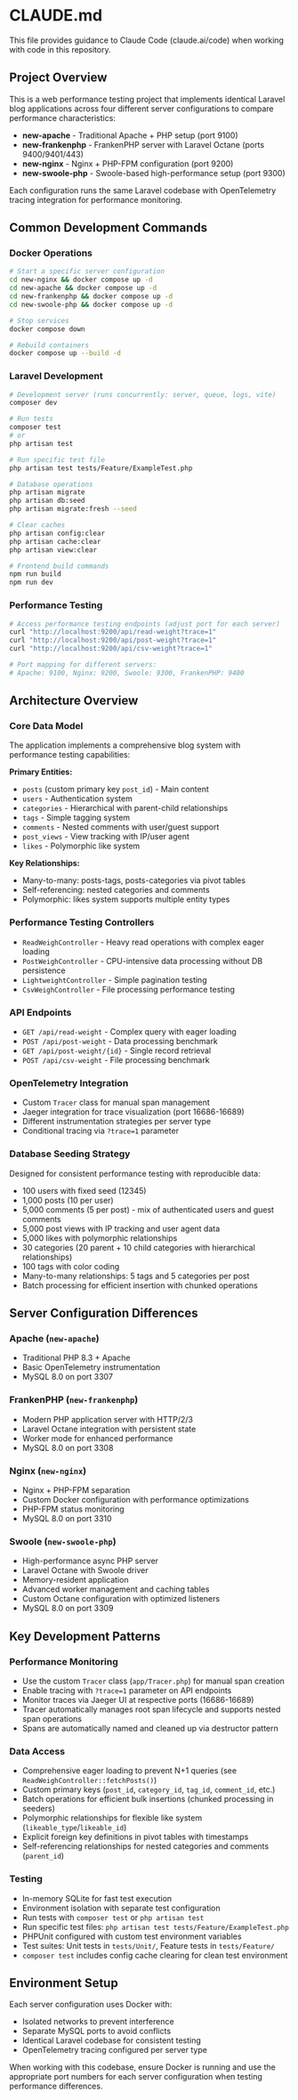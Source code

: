 # CLAUDE.md

This file provides guidance to Claude Code (claude.ai/code) when working with code in this repository.

## Project Overview

This is a web performance testing project that implements identical Laravel blog applications across four different server configurations to compare performance characteristics:

- **new-apache** - Traditional Apache + PHP setup (port 9100)
- **new-frankenphp** - FrankenPHP server with Laravel Octane (ports 9400/9401/443)
- **new-nginx** - Nginx + PHP-FPM configuration (port 9200)
- **new-swoole-php** - Swoole-based high-performance setup (port 9300)

Each configuration runs the same Laravel codebase with OpenTelemetry tracing integration for performance monitoring.

## Common Development Commands

### Docker Operations
```bash
# Start a specific server configuration
cd new-nginx && docker compose up -d
cd new-apache && docker compose up -d
cd new-frankenphp && docker compose up -d
cd new-swoole-php && docker compose up -d

# Stop services
docker compose down

# Rebuild containers
docker compose up --build -d
```

### Laravel Development
```bash
# Development server (runs concurrently: server, queue, logs, vite)
composer dev

# Run tests
composer test
# or
php artisan test

# Run specific test file
php artisan test tests/Feature/ExampleTest.php

# Database operations
php artisan migrate
php artisan db:seed
php artisan migrate:fresh --seed

# Clear caches
php artisan config:clear
php artisan cache:clear
php artisan view:clear

# Frontend build commands
npm run build
npm run dev
```

### Performance Testing
```bash
# Access performance testing endpoints (adjust port for each server)
curl "http://localhost:9200/api/read-weight?trace=1"
curl "http://localhost:9200/api/post-weight?trace=1"
curl "http://localhost:9200/api/csv-weight?trace=1"

# Port mapping for different servers:
# Apache: 9100, Nginx: 9200, Swoole: 9300, FrankenPHP: 9400
```

## Architecture Overview

### Core Data Model
The application implements a comprehensive blog system with performance testing capabilities:

**Primary Entities:**
- `posts` (custom primary key `post_id`) - Main content
- `users` - Authentication system
- `categories` - Hierarchical with parent-child relationships
- `tags` - Simple tagging system
- `comments` - Nested comments with user/guest support
- `post_views` - View tracking with IP/user agent
- `likes` - Polymorphic like system

**Key Relationships:**
- Many-to-many: posts-tags, posts-categories via pivot tables
- Self-referencing: nested categories and comments
- Polymorphic: likes system supports multiple entity types

### Performance Testing Controllers
- `ReadWeighController` - Heavy read operations with complex eager loading
- `PostWeighController` - CPU-intensive data processing without DB persistence  
- `LightweightController` - Simple pagination testing
- `CsvWeighController` - File processing performance testing

### API Endpoints
- `GET /api/read-weight` - Complex query with eager loading
- `POST /api/post-weight` - Data processing benchmark
- `GET /api/post-weight/{id}` - Single record retrieval
- `POST /api/csv-weight` - File processing benchmark

### OpenTelemetry Integration
- Custom `Tracer` class for manual span management
- Jaeger integration for trace visualization (port 16686-16689)
- Different instrumentation strategies per server type
- Conditional tracing via `?trace=1` parameter

### Database Seeding Strategy
Designed for consistent performance testing with reproducible data:
- 100 users with fixed seed (12345)
- 1,000 posts (10 per user)
- 5,000 comments (5 per post) - mix of authenticated users and guest comments
- 5,000 post views with IP tracking and user agent data
- 5,000 likes with polymorphic relationships
- 30 categories (20 parent + 10 child categories with hierarchical relationships)
- 100 tags with color coding
- Many-to-many relationships: 5 tags and 5 categories per post
- Batch processing for efficient insertion with chunked operations

## Server Configuration Differences

### Apache (`new-apache`)
- Traditional PHP 8.3 + Apache
- Basic OpenTelemetry instrumentation
- MySQL 8.0 on port 3307

### FrankenPHP (`new-frankenphp`)
- Modern PHP application server with HTTP/2/3
- Laravel Octane integration with persistent state
- Worker mode for enhanced performance
- MySQL 8.0 on port 3308

### Nginx (`new-nginx`)
- Nginx + PHP-FPM separation
- Custom Docker configuration with performance optimizations
- PHP-FPM status monitoring
- MySQL 8.0 on port 3310

### Swoole (`new-swoole-php`)
- High-performance async PHP server
- Laravel Octane with Swoole driver
- Memory-resident application
- Advanced worker management and caching tables
- Custom Octane configuration with optimized listeners
- MySQL 8.0 on port 3309

## Key Development Patterns

### Performance Monitoring
- Use the custom `Tracer` class (`app/Tracer.php`) for manual span creation
- Enable tracing with `?trace=1` parameter on API endpoints
- Monitor traces via Jaeger UI at respective ports (16686-16689)
- Tracer automatically manages root span lifecycle and supports nested span operations
- Spans are automatically named and cleaned up via destructor pattern

### Data Access
- Comprehensive eager loading to prevent N+1 queries (see `ReadWeighController::fetchPosts()`)
- Custom primary keys (`post_id`, `category_id`, `tag_id`, `comment_id`, etc.)
- Batch operations for efficient bulk insertions (chunked processing in seeders)
- Polymorphic relationships for flexible like system (`likeable_type`/`likeable_id`)
- Explicit foreign key definitions in pivot tables with timestamps
- Self-referencing relationships for nested categories and comments (`parent_id`)

### Testing
- In-memory SQLite for fast test execution
- Environment isolation with separate test configuration
- Run tests with `composer test` or `php artisan test`
- Run specific test files: `php artisan test tests/Feature/ExampleTest.php`
- PHPUnit configured with custom test environment variables
- Test suites: Unit tests in `tests/Unit/`, Feature tests in `tests/Feature/`
- `composer test` includes config cache clearing for clean test environment

## Environment Setup

Each server configuration uses Docker with:
- Isolated networks to prevent interference
- Separate MySQL ports to avoid conflicts
- Identical Laravel codebase for consistent testing
- OpenTelemetry tracing configured per server type

When working with this codebase, ensure Docker is running and use the appropriate port numbers for each server configuration when testing performance differences.